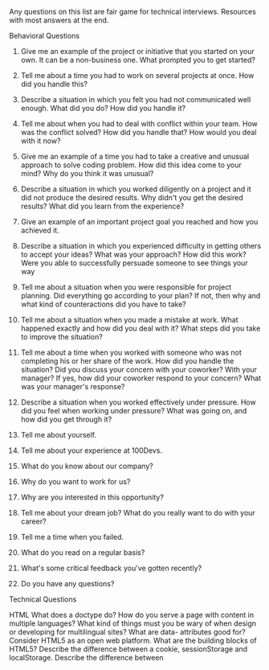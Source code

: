 Any questions on this list are fair game for technical interviews.
Resources with most answers at the end.

Behavioral Questions

1. Give me an example of the project or initiative that you started on your own. It can be a non-business one. What prompted you to get started?

2. Tell me about a time you had to work on several projects at once. How did you handle this?
3. Describe a situation in which you felt you had not communicated well enough. What did you do? How did you handle it?
4. Tell me about when you had to deal with conflict within your team. How was the conflict solved? How did you handle that? How would you deal with it now?
5. Give me an example of a time you had to take a creative and unusual approach to solve coding problem. How did this idea come to your mind? Why do you think it was unusual?
6. Describe a situation in which you worked diligently on a project and it did not produce the desired results. Why didn't you get the desired results? What did you learn from the experience?
7. Give an example of an important project goal you reached and how you achieved it.
8. Describe a situation in which you experienced difficulty in getting others to accept your ideas? What was your approach? How did this work? Were you able to successfully persuade someone to see things your way
9. Tell me about a situation when you were responsible for project planning. Did everything go according to your plan? If not, then why and what kind of counteractions did you have to take?
10. Tell me about a situation when you made a mistake at work. What happened exactly and how did you deal with it? What steps did you take to improve the situation?
11. Tell me about a time when you worked with someone who was not completing his or her share of the work. How did you handle the situation? Did you discuss your concern with your coworker? With your manager? If yes, how did your coworker respond to your concern? What was your manager's response?
12. Describe a situation when you worked effectively under pressure. How did you feel when working under pressure? What was going on, and how did you get through it?
13. Tell me about yourself.
14. Tell me about your experience at 100Devs.
15. What do you know about our company?
16. Why do you want to work for us?
17. Why are you interested in this opportunity?
18. Tell me about your dream job? What do you really want to do with your career?
19. Tell me a time when you failed.
20. What do you read on a regular basis?
21. What's some critical feedback you've gotten recently?
22. Do you have any questions?

Technical Questions

HTML
What does a doctype do?
How do you serve a page with content in multiple languages?
What kind of things must you be wary of when design or developing for multilingual sites?
What are data- attributes good for?
Consider HTML5 as an open web platform. What are the building blocks of HTML5?
Describe the difference between a cookie, sessionStorage and localStorage.
Describe the difference between <script>, <script async> and <script defer>.
Why is it generally a good idea to position CSS <link>s between <head></head> and JS <script>s just before </body>? Do you know any exceptions?
What is progressive rendering?
Why you would use a srcset attribute in an image tag? Explain the process the browser uses when evaluating the content of this attribute.
Have you used different HTML templating languages before?
CSS
What is CSS selector specificity and how does it work?
What's the difference between "resetting" and "normalizing" CSS? Which would you choose, and why?
Describe floats and how they work.
Describe z-index and how stacking context is formed.
Describe BFC (Block Formatting Context) and how it works.
What are the various clearing techniques and which is appropriate for what context?
Explain CSS sprites, and how you would implement them on a page or site.
How would you approach fixing browser-specific styling issues?
How do you serve your pages for feature-constrained browsers? What techniques/processes do you use?
What are the different ways to visually hide content (and make it available only for screen readers)?
Have you ever used a grid system, and if so, what do you prefer?
Have you used or implemented media queries or mobile specific layouts/CSS?
Are you familiar with styling SVG?
Can you give an example of an @media property other than screen?
What are some of the "gotchas" for writing efficient CSS?
What are the advantages/disadvantages of using CSS preprocessors?
Describe what you like and dislike about the CSS preprocessors you have used.
How would you implement a web design comp that uses non-standard fonts?
Explain how a browser determines what elements match a CSS selector.
Describe pseudo-elements and discuss what they are used for.
Explain your understanding of the box model and how you would tell the browser in CSS to render your layout in different box models.
What does \* { box-sizing: border-box; } do? What are its advantages?
What is the CSS display property and can you give a few examples of its use?
What's the difference between inline and inline-block?
What's the difference between a relative, fixed, absolute and statically positioned element?
What existing CSS frameworks have you used locally, or in production? How would you change/improve them?
Have you played around with the new CSS Flexbox or Grid specs?
Can you explain the difference between coding a web site to be responsive versus using a mobile-first strategy?
How is responsive design different from adaptive design?
Have you ever worked with retina graphics? If so, when and what techniques did you use?
Is there any reason you'd want to use translate() instead of absolute positioning, or vice-versa? And why?
Javascript
Explain event delegation
Explain how this works in JavaScript
Explain how prototypal inheritance works
What do you think of AMD vs CommonJS?
Explain why the following doesn't work as an IIFE: function foo(){ }();. What needs to be changed to properly make it an IIFE?
What's the difference between a variable that is: null, undefined or undeclared? How would you go about checking for any of these states?
What is a closure, and how/why would you use one?
Can you describe the main difference between a .forEach loop and a .map() loop and why you would pick one versus the other?
What's a typical use case for anonymous functions?
How do you organize your code? (module pattern, classical inheritance?)
What's the difference between host objects and native objects?
Difference between: function Person(){}, var person = Person(), and var person = new Person()?
What's the difference between .call and .apply?
Explain Function.prototype.bind.
When would you use document.write()?
What's the difference between feature detection, feature inference, and using the UA string?
Explain Ajax in as much detail as possible.
What are the advantages and disadvantages of using Ajax?
Explain how JSONP works (and how it's not really Ajax).
Have you ever used JavaScript templating? If so, what libraries have you used?
Explain "hoisting".
Describe event bubbling.
What's the difference between an "attribute" and a "property"?
Why is extending built-in JavaScript objects not a good idea?
Difference between document load event and document DOMContentLoaded event?
What is the difference between == and ===?
Explain the same-origin policy with regards to JavaScript.
Make this work: duplicate([1,2,3,4,5]); // [1,2,3,4,5,1,2,3,4,5]
Why is it called a Ternary expression, what does the word "Ternary" indicate?
What is "use strict";? what are the advantages and disadvantages to using it?
Create a for loop that iterates up to 100 while outputting "fizz" at multiples of 3, "buzz" at multiples of 5 and "fizzbuzz" at multiples of 3 and 5
Why is it, in general, a good idea to leave the global scope of a website as-is and never touch it?
Why would you use something like the load event? Does this event have disadvantages? Do you know any alternatives, and why would you use those?
Explain what a single page app is and how to make one SEO-friendly.
What is the extent of your experience with Promises and/or their polyfills?
What are the pros and cons of using Promises instead of callbacks?
What are some of the advantages/disadvantages of writing JavaScript code in a language that compiles to JavaScript?
What tools and techniques do you use debugging JavaScript code?
What language constructions do you use for iterating over object properties and array items?
Explain the difference between mutable and immutable objects.
Explain the difference between synchronous and asynchronous functions.
What is event loop? What is the difference between call stack and task queue?
Explain the differences on the usage of foo between function foo() {} and var foo = function() {}
What are the differences between variables created using let, var or const?
What are the differences between ES6 class and ES5 function constructors?
Can you offer a use case for the new arrow => function syntax? How does this new syntax differ from other functions?
What advantage is there for using the arrow syntax for a method in a constructor?
What is the definition of a higher-order function?
Can you give an example for destructuring an object or an array?
ES6 Template Literals offer a lot of flexibility in generating strings, can you give an example?
Can you give an example of a curry function and why this syntax offers an advantage?
What are the benefits of using spread syntax and how is it different from rest syntax?
How can you share code between files?
Why you might want to create static class members?
Javascript General
Can you name two programming paradigms important for JavaScript app developers?
What is functional programming?
What is the difference between classical inheritance and prototypal inheritance?
What are the pros and cons of functional programming vs object-oriented programming?
What are two-way data binding and one-way data flow, and how are they different?
What is asynchronous programming, and why is it important in JavaScript?
Node
What is Node.js? Where can you use it?
Why use Node.js?
What are the features of Node.js?
How do you update NPM to a new version in Node.js?
Why is Node.js Single-threaded?
Explain callback in Node.js.
What is callback hell in Node.js?
How do you prevent/fix callback hell?
Explain the role of REPL in Node.js.
Name the types of API functions in Node.js.
What are the functionalities of NPM in Node.js?
What is the difference between Node.js and Ajax?
What are “streams” in Node.js? Explain the different types of streams present in Node.js.
Explain chaining in Node.js.
What are Globals in Node.js?
What is Event-driven programming?
What is Event loop in Node.js work? And How does it work?
What is the purpose of module.exports in Node.js?
What is the difference between Asynchronous and Non-blocking?
What is Tracing in Node.js?
How will you debug an application in Node.js?
Difference between setImmediate() vs setTimeout()?
What is process.nextTick()
What is package.json? What is it used for?
What is libuv?
What are some of the most popular modules of Node.js?
What is EventEmitter in Node.js?
CS Theory
What is recursion and give an example using javascript?
What are types?
What are data structures?
What is an algorithm?
What is scope / lexical scope in javascript?
What is polymorphism?
What is encapsulation?
What is a Linked List
What is a Doubly Linked List
What is a Queue
What is a Stack
What is a Hash Table
What is a Heap
What is a Trie
What is a Tree
What is a Binary Search Tree
What is a Disjoint Set
What is a Bloom Filter
Demonstrate Bubble Sort and explain when you might use it?
Demonstrate Insertion Sort and explain when you might use it?
Demonstrate Merge Sort and explain when you might use it?
Demonstrate Quicksort and explain when you might use it?

Questions to ask your interviewer

1. How does Bob’s Burgers measure the success of their engineers?
2. What challenges can an engineer come across working at Bob’s Burgers?
3. Can you explain "thing you read on their engineering blog" and how it affects Bob’s Burgers Engineers?
4. What traits in an engineer are hard to find in an engineer that Bob’s Burgers would like to have?
5. How is critique given to engineers at Bob’s Burgers?
6. Do you have any questions or concerns about my qualifications?

Helpful list of other reverse interview questions: https://github.com/viraptor/reverse-interview

Whiteboard
Expected to solve, determine edge cases, and explain complexity
Every project assigned
Every coding challenge (codewars ect...) you have solved / pushed to github

Resources:
https://eloquentjavascript.net/
https://github.com/getify/You-Dont-Know-JS
https://github.com/yangshun/front-end-interview-handbook
https://medium.com/javascript-scene/10-interview-questions-every-javascript-developer-should-know-6fa6bdf5ad95
https://www.simplilearn.com/node-js-interview-questions-and-answers-article
https://medium.com/@vigowebs/frequently-asked-node-js-interview-questions-and-answers-b74fa1f20678
